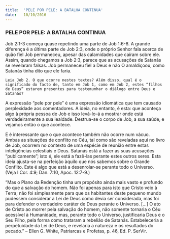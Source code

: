 ```yaml
---
title:  'PELE POR PELE: A BATALHA CONTINUA'
date:   10/10/2016
---
```


### PELE POR PELE: A BATALHA CONTINUA

Job 2:1-3 começa quase repetindo uma parte de Job 1:6-8. A grande diferença é a última parte de Job 2:3, onde o próprio Senhor fala acerca de quão fiel Job permaneceu, apesar das calamidades que caíram sobre ele. Assim, quando chegamos a Job 2:3, parece que as acusações de Satanás se revelaram falsas. Job permaneceu fiel a Deus e não O amaldiçoou, como Satanás tinha dito que ele faria.

`Leia Job 2. O que ocorre nestes textos? Além disso, qual é o significado do facto de, tanto em Job 1, como em Job 2, estes “filhos de Deus” estarem presentes para testemunhar o diálogo entre Deus e Satanás?`

A expressão “pele por pele” é uma expressão idiomática que tem causado perplexidade aos comentadores. A ideia, no entanto, é esta: que aconteça algo à própria pessoa de Job e isso levá-lo-á a mostrar onde está verdadeiramente a sua lealdade. Destrua-se o corpo de Job, a sua saúde, e vejamos então o que acontece.

E é interessante que o que acontece também não ocorre num vácuo. Ambas as situações de conflito no Céu, tal como são reveladas aqui no livro de Job, ocorrem no contexto de uma espécie de reunião entre estas inteligências celestiais e Deus. Satanás está a fazer as suas acusações “publicamente”; isto é, ele está a fazê-las perante estes outros seres. Esta ideia ajusta-se na perfeição àquilo que nós sabemos sobre o Grande Conflito. Este é algo que está a desenrolar-se perante todo o Universo. (Veja I Cor. 4:9; Dan. 7:10, Apoc. 12:7-9.)

“Mas o Plano da Redenção tinha um propósito ainda mais vasto e profundo do que a salvação do homem. Não foi apenas para isto que Cristo veio à Terra; não foi simplesmente para que os habitantes deste pequeno mundo pudessem considerar a Lei de Deus como devia ser considerada, mas foi para defender o verdadeiro caráter de Deus perante o Universo. [...] O ato de Cristo ao morrer pela salvação do homem, não somente tornaria o Céu acessível à Humanidade, mas, perante todo o Universo, justificaria Deus e o Seu Filho, pela forma como trataram a rebelião de Satanás. Estabeleceria a perpetuidade da Lei de Deus, e revelaria a natureza e os resultados do pecado.” – Ellen G. White, Patriarcas e Profetas, p. 46, Ed. P. SerVir.